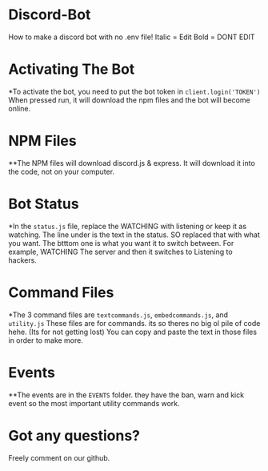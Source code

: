 # Discord-Bot

How to make a discord bot with no .env file!
Italic = Edit
Bold = DONT EDIT

# Activating The Bot

*To activate the bot, you need to put the bot token in `client.login('TOKEN')`
When pressed run, it will download the npm files and the bot will become online.

# NPM Files

**The NPM files will download discord.js & express. It will download it into the code, not on your computer.

# Bot Status

*In the `status.js` file, replace the WATCHING with listening or keep it as watching. The line under is the text in the status. SO replaced that with what you want. The btttom one is what you want it to switch between. For example, WATCHING The server and then it switches to Listening to hackers.

# Command Files

*The 3 command files are `textcommands.js`, `embedcommands.js`, and `utility.js`
These files are for commands. its so theres no big ol pile of code hehe. (Its for not getting lost) You can copy and paste the text in those files in order to make more.

# Events

**The events are in the `EVENTS` folder. they have the ban, warn and kick event so the most important utility commands work.


# Got any questions?

Freely comment on our github.
